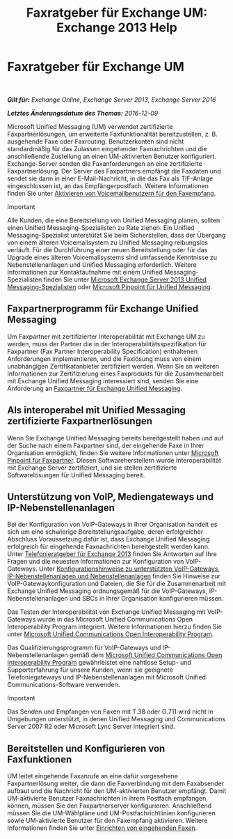 ﻿---
title: 'Faxratgeber für Exchange UM: Exchange 2013 Help'
TOCTitle: Faxratgeber für Exchange UM
ms:assetid: 928a466d-cc0c-4160-bd4c-f0fc76b038d4
ms:mtpsurl: https://technet.microsoft.com/de-de/library/Ee364747(v=EXCHG.150)
ms:contentKeyID: 52062760
ms.date: 04/24/2018
mtps_version: v=EXCHG.150
ms.translationtype: HT
---

# Faxratgeber für Exchange UM

 

_**Gilt für:** Exchange Online, Exchange Server 2013, Exchange Server 2016_

_**Letztes Änderungsdatum des Themas:** 2016-12-09_

Microsoft Unified Messaging (UM) verwendet zertifizierte Faxpartnerlösungen, um erweiterte Faxfunktionalität bereitzustellen, z. B. ausgehende Faxe oder Faxrouting. Benutzerkonten sind nicht standardmäßig für das Zulassen eingehender Faxnachrichten und die anschließende Zustellung an einen UM-aktivierten Benutzer konfiguriert. Exchange-Server senden die Faxanforderungen an eine zertifizierte Faxpartnerlösung. Der Server des Faxpartners empfängt die Faxdaten und sendet sie dann in einer E-Mail-Nachricht, in die das Fax als TIF-Anlage eingeschlossen ist, an das Empfängerpostfach. Weitere Informationen finden Sie unter [Aktivieren von Voicemailbenutzern für den Faxempfang](enable-voice-mail-users-to-receive-faxes-exchange-2013-help.md).


> [!IMPORTANT]
> Alle Kunden, die eine Bereitstellung von Unified Messaging planen, sollten einen Unified Messaging-Spezialisten zu Rate ziehen. Ein Unified Messaging-Spezialist unterstützt Sie beim Sicherstellen, dass der Übergang von einem älteren Voicemailsystem zu Unified Messaging reibungslos verläuft. Für die Durchführung einer neuen Bereitstellung oder für das Upgrade eines älteren Voicemailsystems sind umfassende Kenntnisse zu Nebenstellenanlagen und Unified Messaging erforderlich. Weitere Informationen zur Kontaktaufnahme mit einem Unified Messaging-Spezialisten finden Sie unter <A href="https://go.microsoft.com/fwlink/p/?linkid=262708">Microsoft Exchange Server 2013 Unified Messaging-Spezialisten</A> oder <A href="https://go.microsoft.com/fwlink/p/?linkid=261951">Microsoft Pinpoint für Unified Messaging</A>.



## Faxpartnerprogramm für Exchange Unified Messaging

Um Faxpartner mit zertifizierter Interoperabilität mit Exchange UM zu werden, muss der Partner die in der Interoperabilitätsspezifikation für Faxpartner (Fax Partner Interoperability Specification) enthaltenen Anforderungen implementieren, und die Faxlösung muss von einem unabhängigen Zertifikatanbieter zertifiziert werden. Wenn Sie an weiteren Informationen zur Zertifizierung eines Faxprodukts für die Zusammenarbeit mit Exchange Unified Messaging interessiert sind, senden Sie eine Anforderung an [Faxpartner für Exchange Unified Messaging](mailto:fax-part@microsoft.com).

## Als interoperabel mit Unified Messaging zertifizierte Faxpartnerlösungen

Wenn Sie Exchange Unified Messaging bereits bereitgestellt haben und auf der Suche nach einem Faxpartner sind, der eingehende Faxe in Ihrer Organisation ermöglicht, finden Sie weitere Informationen unter [Microsoft Pinpoint für Faxpartner](https://go.microsoft.com/fwlink/p/?linkid=190238). Diesen Softwareherstellern wurde Interoperabilität mit Exchange Server zertifiziert, und sie stellen zertifizierte Softwarelösungen für Unified Messaging bereit.

## Unterstützung von VoIP, Mediengateways und IP-Nebenstellenanlagen

Bei der Konfiguration von VoIP-Gateways in Ihrer Organisation handelt es sich um eine schwierige Bereitstellungsaufgabe, deren erfolgreicher Abschluss Voraussetzung dafür ist, dass Exchange Unified Messaging erfolgreich für eingehende Faxnachrichten bereitgestellt werden kann. Unter [Telefonieratgeber für Exchange 2013](https://technet.microsoft.com/de-de/library/Ee364753(v=EXCHG.150)) finden Sie Antworten auf Ihre Fragen und die neuesten Informationen zur Konfiguration von VoIP-Gateways. Unter [Konfigurationshinweise zu unterstützten VoIP-Gateways, IP-Nebenstellenanlagen und Nebenstellenanlagen](https://technet.microsoft.com/de-de/library/JJ938013(v=EXCHG.150)) finden Sie Hinweise zur VoIP-Gatewaykonfiguration und Dateien, die Sie für die Zusammenarbeit mit Exchange Unified Messaging ordnungsgemäß für die VoIP-Gateways, IP-Nebenstellenanlagen und SBCs in Ihrer Organisation konfigurieren müssen.

Das Testen der Interoperabilität von Exchange Unified Messaging mit VoIP-Gateways wurde in das Microsoft Unified Communications Open Interoperability Program integriert. Weitere Informationen hierzu finden Sie unter [Microsoft Unified Communications Open Interoperability Program](http://go.microsoft.com/fwlink/p/?linkid=140722).

Das Qualifizierungsprogramm für VoIP-Gateways und IP-Nebenstellenanlagen gemäß dem [Microsoft Unified Communications Open Interoperability Program](http://go.microsoft.com/fwlink/p/?linkid=140722) gewährleistet eine nahtlose Setup- und Supporterfahrung für unsere Kunden, wenn sie geeignete Telefoniegateways und IP-Nebenstellenanlagen mit Microsoft Unified Communications-Software verwenden.


> [!IMPORTANT]
> Das Senden und Empfangen von Faxen mit T.38 oder G.711 wird nicht in Umgebungen unterstützt, in denen Unified Messaging und Communications Server 2007 R2 oder Microsoft Lync Server integriert sind.



## Bereitstellen und Konfigurieren von Faxfunktionen

UM leitet eingehende Faxanrufe an eine dafür vorgesehene Faxpartnerlösung weiter, die dann die Faxverbindung mit dem Faxabsender aufbaut und die Nachricht für den UM-aktivierten Benutzer empfängt. Damit UM-aktivierte Benutzer Faxnachrichten in ihrem Postfach empfangen können, müssen Sie den Faxpartnerserver konfigurieren. Anschließend müssen Sie die UM-Wählpläne und UM-Postfachrichtlinien konfigurieren sowie UM-aktivierte Benutzer für den Faxempfang aktivieren. Weitere Informationen finden Sie unter [Einrichten von eingehenden Faxen](setting-up-incoming-faxing-exchange-2013-help.md).

